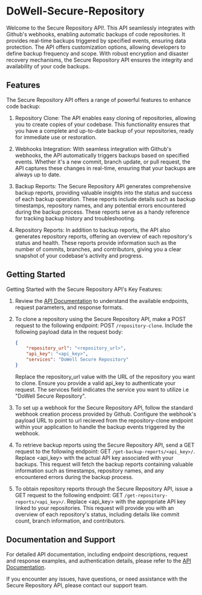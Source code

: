 # DoWell-Secure-Repository


Welcome to the Secure Repository API!. This API seamlessly integrates with Github's webhooks, enabling automatic backups of code repositories. It provides real-time backups triggered by specified events, ensuring data protection. The API offers customization options, allowing developers to define backup frequency and scope. With robust encryption and disaster recovery mechanisms, the Secure Repository API ensures the integrity and availability of your code backups.

## Features

The Secure Repository API offers a range of powerful features to enhance code backup:

1. Repository Clone: The API enables easy cloning of repositories, allowing you to create copies of your codebase. This functionality ensures that you have a complete and up-to-date backup of your repositories, ready for immediate use or restoration.

2. Webhooks Integration: With seamless integration with Github's webhooks, the API automatically triggers backups based on specified events. Whether it's a new commit, branch update, or pull request, the API captures these changes in real-time, ensuring that your backups are always up to date.

3. Backup Reports: The Secure Repository API generates comprehensive backup reports, providing valuable insights into the status and success of each backup operation. These reports include details such as backup timestamps, repository names, and any potential errors encountered during the backup process. These reports serve as a handy reference for tracking backup history and troubleshooting.

4. Repository Reports: In addition to backup reports, the API also generates repository reports, offering an overview of each repository's status and health. These reports provide information such as the number of commits, branches, and contributors, giving you a clear snapshot of your codebase's activity and progress.

## Getting Started

Getting Started with the Secure Repository API's Key Features:

1. Review the [API Documentation](https://documenter.getpostman.com/view/27523601/2s93zB6N48) to understand the available endpoints, request parameters, and response formats.

2. To clone a repository using the Secure Repository API, make a POST request to the following endpoint: POST ```/repository-clone```. 
Include the following payload data in the request body:
    ```json
    {
        "repository_url": "<repository_url>",
        "api_key": "<api_key>",
        "services": "DoWell Secure Repository"
    }
    ```
    Replace the repository_url value with the URL of the repository you want to clone. Ensure you provide a valid api_key to authenticate your request. The services field indicates the service you want to utilize i.e "DoWell Secure Repository".

3. To set up a webhook for the Secure Repository API, follow the standard webhook creation process provided by Github. Configure the webhook's payload URL to point to url recieved from the repository-clone endpoint within your application to handle the backup events triggered by the webhook.

4. To retrieve backup reports using the Secure Repository API, send a GET request to the following endpoint: GET ```/get-backup-reports/<api_key>/```.
Replace <api_key> with the actual API key associated with your backups. This request will fetch the backup reports containing valuable information such as timestamps, repository names, and any encountered errors during the backup process.

5. To obtain repository reports through the Secure Repository API, issue a GET request to the following endpoint: GET ```/get-repository-reports/<api_key>/```.
Replace <api_key> with the appropriate API key linked to your repositories. This request will provide you with an overview of each repository's status, including details like commit count, branch information, and contributors.

## Documentation and Support

For detailed API documentation, including endpoint descriptions, request and response examples, and authentication details, please refer to the [API Documentation](https://documenter.getpostman.com/view/27523601/2s93zB6N48).

If you encounter any issues, have questions, or need assistance with the Secure Repository API, please contact our support team.
